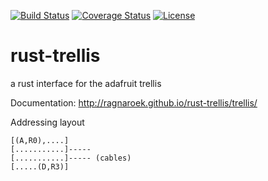[![Build Status](https://travis-ci.org/Ragnaroek/rust-trellis.svg?branch=master)](https://travis-ci.org/Ragnaroek/rust-trellis)
[![Coverage Status](https://coveralls.io/repos/github/Ragnaroek/rust-trellis/badge.svg)](https://coveralls.io/github/Ragnaroek/rust-trellis)
[![License](https://img.shields.io/badge/license-GPLv3-blue.svg)](https://github.com/Ragnaroek/rust-trellis/blob/master/LICENSE)

# rust-trellis
a rust interface for the adafruit trellis

Documentation: http://ragnaroek.github.io/rust-trellis/trellis/


Addressing layout
```
[(A,R0),....]
[...........]-----
[...........]----- (cables)
[.....(D,R3)]  
```
